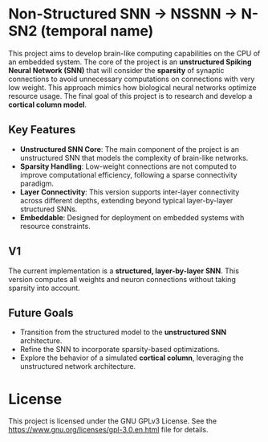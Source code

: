 # Non-Structured SNN -> NSSNN -> N-SN2 (temporal name)

This project aims to develop brain-like computing capabilities on the CPU of an embedded system. The core of the project is an **unstructured Spiking Neural Network (SNN)** that will consider the **sparsity** of synaptic connections to avoid unnecessary computations on connections with very low weight. This approach mimics how biological neural networks optimize resource usage. The final goal of this project is to research and develop a **cortical column model**.

## Key Features
- **Unstructured SNN Core**: The main component of the project is an unstructured SNN that models the complexity of brain-like networks.
- **Sparsity Handling**: Low-weight connections are not computed to improve computational efficiency, following a sparse connectivity paradigm.
- **Layer Connectivity**: This version supports inter-layer connectivity across different depths, extending beyond typical layer-by-layer structured SNNs.
- **Embeddable**: Designed for deployment on embedded systems with resource constraints.

## V1
The current implementation is a **structured, layer-by-layer SNN**. This version computes all weights and neuron connections without taking sparsity into account. 

## Future Goals
- Transition from the structured model to the **unstructured SNN** architecture.
- Refine the SNN to incorporate sparsity-based optimizations.
- Explore the behavior of a simulated **cortical column**, leveraging the unstructured network architecture.

# License

This project is licensed under the GNU GPLv3 License. See the https://www.gnu.org/licenses/gpl-3.0.en.html file for details.
